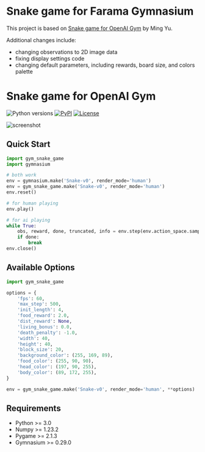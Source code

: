 # Snake game for Farama Gymnasium

This project is based on [Snake game for OpenAI Gym](https://github.com/NaLooo/Gym_Snake_Game) by Ming Yu.

Additional changes include:
 - changing observations to 2D image data
 - fixing display settings code
 - changing default parameters, including rewards, board size, and colors palette

# Snake game for OpenAI Gym
![Python versions](https://img.shields.io/pypi/pyversions/gym-snake-game)
[![PyPI](https://img.shields.io/pypi/v/gym-snake-game)](https://pypi.org/project/gym-snake-game/)
[![License](https://img.shields.io/github/license/NaLooo/Gym_Snake_Game)](https://github.com/NaLooo/Gym_Snake_Game/blob/main/LICENSE)

![screenshot](/resource/screenshot.png)

## Quick Start
```python
import gym_snake_game
import gymnasium

# both work
env = gymnasium.make('Snake-v0', render_mode='human')
env = gym_snake_game.make('Snake-v0', render_mode='human')
env.reset()

# for human playing
env.play()

# for ai playing
while True:
    obs, reward, done, truncated, info = env.step(env.action_space.sample())
    if done:
        break
env.close()

```
## Available Options
```python
import gym_snake_game

options = {
    'fps': 60,
    'max_step': 500,
    'init_length': 4,
    'food_reward': 2.0,
    'dist_reward': None,
    'living_bonus': 0.0,
    'death_penalty': -1.0,
    'width': 40,
    'height': 40,
    'block_size': 20,
    'background_color': (255, 169, 89),
    'food_color': (255, 90, 90),
    'head_color': (197, 90, 255),
    'body_color': (89, 172, 255),
}

env = gym_snake_game.make('Snake-v0', render_mode='human', **options)

```

## Requirements

-   Python >= 3.0
-   Numpy >= 1.23.2
-   Pygame >= 2.1.3
-   Gymnasium >= 0.29.0
